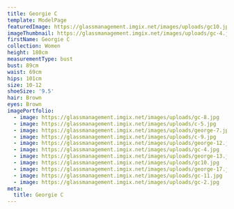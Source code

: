 ```yaml
---
title: Georgie C
template: ModelPage
featuredImage: https://glassmanagement.imgix.net/images/uploads/gc10.jpg
imageThumbnail: https://glassmanagement.imgix.net/images/uploads/gc-4.jpg
firstName: Georgie C
collection: Women
height: 180cm
measurementType: bust
bust: 89cm
waist: 69cm
hips: 101cm
size: 10-12
shoeSize: '9.5'
hair: Brown
eyes: Brown
imagePortfolio:
  - image: https://glassmanagement.imgix.net/images/uploads/gc-8.jpg
  - image: https://glassmanagement.imgix.net/images/uploads/c-5.jpg
  - image: https://glassmanagement.imgix.net/images/uploads/george-7.jpg
  - image: https://glassmanagement.imgix.net/images/uploads/c-9.jpg
  - image: https://glassmanagement.imgix.net/images/uploads/george-12.jpg
  - image: https://glassmanagement.imgix.net/images/uploads/gc-4.jpg
  - image: https://glassmanagement.imgix.net/images/uploads/george-13.jpg
  - image: https://glassmanagement.imgix.net/images/uploads/gc10.jpg
  - image: https://glassmanagement.imgix.net/images/uploads/george-17.jpg
  - image: https://glassmanagement.imgix.net/images/uploads/gc-11.jpg
  - image: https://glassmanagement.imgix.net/images/uploads/gc-2.jpg
meta:
  title: Georgie C
---
```


